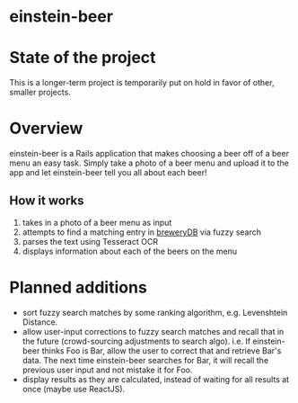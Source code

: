 einstein-beer
=============

# State of the project
This is a longer-term project is temporarily put on hold in favor of other, smaller projects.

# Overview
einstein-beer is a Rails application that makes choosing a beer off of a beer menu an easy task. Simply take a photo of a beer menu and upload it to the app and let einstein-beer tell you all about each beer!

## How it works
  1. takes in a photo of a beer menu as input
  3. attempts to find a matching entry in [breweryDB](http://www.brewerydb.com/) via fuzzy search
  2. parses the text using Tesseract OCR
  4. displays information about each of the beers on the menu

# Planned additions
- sort fuzzy search matches by some ranking algorithm, e.g. Levenshtein Distance.
- allow user-input corrections to fuzzy search matches and recall that in the future (crowd-sourcing adjustments to search algo). i.e. If einstein-beer thinks Foo is Bar, allow the user to correct that and retrieve Bar's data. The next time einstein-beer searches for Bar, it will recall the previous user input and not mistake it for Foo.
- display results as they are calculated, instead of waiting for all results at once (maybe use ReactJS).
